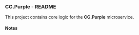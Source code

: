 
### CG.Purple - README

This project contains core logic for the **CG.Purple** microservice.

#### Notes



